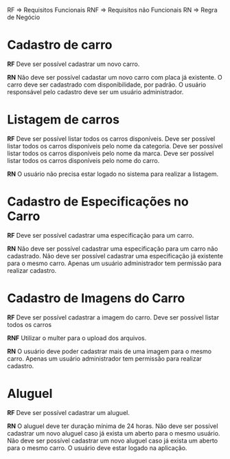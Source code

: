RF => Requisitos Funcionais RNF => Requisitos não Funcionais RN => Regra de Negócio

# Cadastro de carro
**RF** 
Deve ser possível cadastrar um novo carro.

**RN** 
Não deve ser possível cadastar um novo carro com placa já existente. 
O carro deve ser cadastrado com disponibilidade, por padrão. 
O usuário responsável pelo cadastro deve ser um usuário administrador.

# Listagem de carros
**RF** 
Deve ser possível listar todos os carros disponíveis. 
Deve ser possível listar todos os carros disponíveis pelo nome da categoria. 
Deve ser possível listar todos os carros disponíveis pelo nome da marca. 
Deve ser possível listar todos os carros disponíveis pelo nome do carro.

**RN** 
O usuário não precisa estar logado no sistema para realizar a listagem.

# Cadastro de Especificações no Carro
**RF** 
Deve ser possível cadastrar uma especificação para um carro.


**RN** 
Não deve ser possível cadastrar uma especificação para um carro não cadastrado. 
Não deve ser possível cadastrar uma especificação já existente para o mesmo carro. 
Apenas um usuário administrador tem permissão para realizar cadastro.

# Cadastro de Imagens do Carro
**RF** 
Deve ser possível cadastrar a imagem do carro.
Deve ser possível listar todos os carros

**RNF** 
Utilizar o multer para o upload dos arquivos.

**RN** 
O usuário deve poder cadastrar mais de uma imagem para o mesmo carro. 
Apenas um usuário administrador tem permissão para realizar cadastro.

# Aluguel
**RF** 
Deve ser possível cadastrar um aluguel.

**RN** 
O aluguel deve ter duração mínima de 24 horas. 
Não deve ser possível cadastrar um novo aluguel caso já exista um aberto para o mesmo usuário. 
Não deve ser possível cadastrar um novo aluguel caso já exista um aberto para o mesmo carro. 
O usuário deve estar logado na aplicação.
